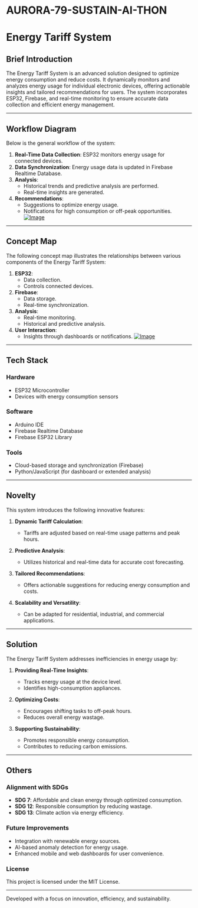 # AURORA-79-SUSTAIN-AI-THON
# Energy Tariff System

## Brief Introduction
The Energy Tariff System is an advanced solution designed to optimize energy consumption and reduce costs. It dynamically monitors and analyzes energy usage for individual electronic devices, offering actionable insights and tailored recommendations for users. The system incorporates ESP32, Firebase, and real-time monitoring to ensure accurate data collection and efficient energy management.

---

## Workflow Diagram
Below is the general workflow of the system:

1. **Real-Time Data Collection**: ESP32 monitors energy usage for connected devices.
2. **Data Synchronization**: Energy usage data is updated in Firebase Realtime Database.
3. **Analysis**:
   - Historical trends and predictive analysis are performed.
   - Real-time insights are generated.
4. **Recommendations**:
   - Suggestions to optimize energy usage.
   - Notifications for high consumption or off-peak opportunities.
[![Image](https://github.com/user-attachments/assets/59462806-f8be-46ce-ad2f-dc4de8c17fcf)](url)

---

## Concept Map
The following concept map illustrates the relationships between various components of the Energy Tariff System:

1. **ESP32**:
   - Data collection.
   - Controls connected devices.
2. **Firebase**:
   - Data storage.
   - Real-time synchronization.
3. **Analysis**:
   - Real-time monitoring.
   - Historical and predictive analysis.
4. **User Interaction**:
   - Insights through dashboards or notifications.
[![Image](https://github.com/user-attachments/assets/59462806-f8be-46ce-ad2f-dc4de8c17fcf)](url)

---

## Tech Stack
### Hardware
- ESP32 Microcontroller
- Devices with energy consumption sensors

### Software
- Arduino IDE
- Firebase Realtime Database
- Firebase ESP32 Library

### Tools
- Cloud-based storage and synchronization (Firebase)
- Python/JavaScript (for dashboard or extended analysis)

---

## Novelty
This system introduces the following innovative features:

1. **Dynamic Tariff Calculation**:
   - Tariffs are adjusted based on real-time usage patterns and peak hours.

2. **Predictive Analysis**:
   - Utilizes historical and real-time data for accurate cost forecasting.

3. **Tailored Recommendations**:
   - Offers actionable suggestions for reducing energy consumption and costs.

4. **Scalability and Versatility**:
   - Can be adapted for residential, industrial, and commercial applications.

---

## Solution
The Energy Tariff System addresses inefficiencies in energy usage by:

1. **Providing Real-Time Insights**:
   - Tracks energy usage at the device level.
   - Identifies high-consumption appliances.

2. **Optimizing Costs**:
   - Encourages shifting tasks to off-peak hours.
   - Reduces overall energy wastage.

3. **Supporting Sustainability**:
   - Promotes responsible energy consumption.
   - Contributes to reducing carbon emissions.

---

## Others
### Alignment with SDGs
- **SDG 7**: Affordable and clean energy through optimized consumption.
- **SDG 12**: Responsible consumption by reducing wastage.
- **SDG 13**: Climate action via energy efficiency.

### Future Improvements
- Integration with renewable energy sources.
- AI-based anomaly detection for energy usage.
- Enhanced mobile and web dashboards for user convenience.

### License
This project is licensed under the MIT License.

---
Developed with a focus on innovation, efficiency, and sustainability.
